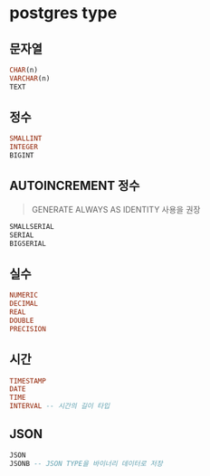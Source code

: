 # postgres type

## 문자열

```SQL
CHAR(n)
VARCHAR(n)
TEXT
```

## 정수

```SQL
SMALLINT
INTEGER
BIGINT
```

## AUTOINCREMENT 정수

> GENERATE ALWAYS AS IDENTITY 사용을 권장

```SQL
SMALLSERIAL
SERIAL
BIGSERIAL
```

## 실수

```SQL
NUMERIC
DECIMAL
REAL
DOUBLE
PRECISION
```

## 시간

```SQL
TIMESTAMP
DATE
TIME
INTERVAL -- 시간의 길이 타입
```

## JSON

```SQL
JSON
JSONB -- JSON TYPE을 바이너리 데이터로 저장
```
